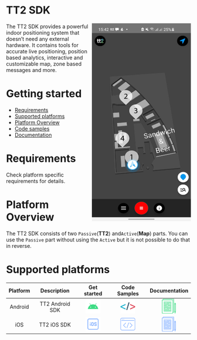 # TT2 SDK


<img align="right" src="res/Screenshot_TT2POC.jpg" width="270" height="540">
The TT2 SDK provides a powerful indoor positioning system that doesn’t need any external hardware. It contains tools for
accurate live positioning, position based analytics, interactive and customizable map, zone based messages and more. 


# Getting started

- [Requirements](#requirements)
- [Supported platforms](#supported-platforms)
- [Platform Overview](#platform-overview)
- [Code samples](#supported-platforms)
- [Documentation](#supported-platforms)

# Requirements

Check platform specific requirements for details.

# Platform Overview

The TT2 SDK consists of two `Passive`(**TT2**) and`Active`(**Map**) parts. You can use the `Passive` part without using
the `Active` but it is not possible to do that in reverse.

# Supported platforms

| Platform  | Description | Get started | Code Samples | Documentation
|     :---:      |     :---:      |     :---:      |     :---:      |     :---:      |
| Android  | TT2 Android SDK  | [<img src="res/android.svg" width="40" height="40" />](android.md) |[<img src="res/sample-android.svg" width="40" height="40" />](android.md#code-samples) | [<img src="res/doc-android.svg" width="40" height="40" />](./android/index.html) |
| iOS   | TT2 iOS SDK   | [<img src="res/ios.svg" width="40" height="40" />](ios.md)  | [<img src="res/sample-ios.svg" width="40" height="40" />](android.md#code-samples) | [<img src="res/doc-ios.svg" width="40" height="40" />](./android/index.html) |
